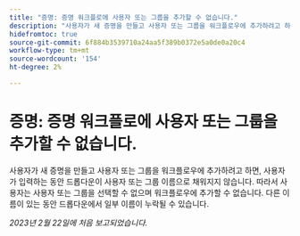 ```yaml
---
title: "증명: 증명 워크플로에 사용자 또는 그룹을 추가할 수 없습니다."
description: "사용자가 새 증명을 만들고 사용자 또는 그룹을 워크플로우에 추가하려고 하면, 사용자가 입력하는 동안 드롭다운이 사용자 또는 그룹 이름으로 채워지지 않습니다. 따라서 사용자는 사용자 또는 그룹을 선택할 수 없으며 워크플로우에 추가할 수 없습니다. 다른 이름이 있는 동안 드롭다운에서 일부 이름이 누락될 수 있습니다."
hidefromtoc: true
source-git-commit: 6f884b3539710a24aa5f389b0372e5a0de0a20c4
workflow-type: tm+mt
source-wordcount: '154'
ht-degree: 2%

---
```



# 증명: 증명 워크플로에 사용자 또는 그룹을 추가할 수 없습니다.

사용자가 새 증명을 만들고 사용자 또는 그룹을 워크플로우에 추가하려고 하면, 사용자가 입력하는 동안 드롭다운이 사용자 또는 그룹 이름으로 채워지지 않습니다. 따라서 사용자는 사용자 또는 그룹을 선택할 수 없으며 워크플로우에 추가할 수 없습니다. 다른 이름이 있는 동안 드롭다운에서 일부 이름이 누락될 수 있습니다.

_2023년 2월 22일에 처음 보고되었습니다._

